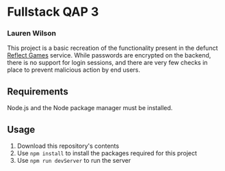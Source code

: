 # Fullstack QAP 3
### Lauren Wilson

This project is a basic recreation of the functionality present in the defunct [Reflect Games](https://reflectgames.com/) service.
While passwords are encrypted on the backend, there is no support for login sessions, and there are very few checks in place to prevent malicious action by end users.

## Requirements
Node.js and the Node package manager must be installed.

## Usage
1. Download this repository's contents
2. Use `npm install` to install the packages required for this project
3. Use `npm run devServer` to run the server

